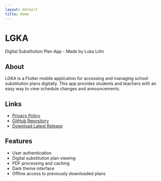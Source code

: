 ```yaml
---
layout: default
title: Home
---
```


# LGKA

Digital Substitution Plan App - Made by Luka Löhr

## About

LGKA is a Flutter mobile application for accessing and managing school substitution plans digitally. This app provides students and teachers with an easy way to view schedule changes and announcements.

## Links

- [Privacy Policy](/privacy/)
- [GitHub Repository](https://github.com/luka-loehr/LGKA)
- [Download Latest Release](https://github.com/luka-loehr/LGKA/releases/latest)

## Features

- User authentication
- Digital substitution plan viewing
- PDF processing and caching
- Dark theme interface
- Offline access to previously downloaded plans 